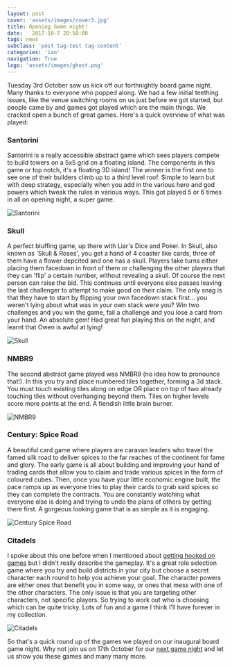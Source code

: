 ```yaml
---
layout: post
cover: 'assets/images/cover3.jpg'
title: Opening Game night!
date:   2017-10-7 20:50:00
tags: news
subclass: 'post tag-test tag-content'
categories: 'ian'
navigation: True
logo: 'assets/images/ghost.png'
---
```



Tuesday 3rd October saw us kick off our forthnightly board game night.  Many thanks to everyone who popped along.  We had a few initial teething issues, like the venue switching rooms on us just before we got started, but people came by and games got played which are the main things.  We cracked open a bunch of great games.  Here's a quick overview of what was played:

### Santorini
Santorini is a really accessible abstract game which sees players compete to build towers on a 5x5 grid on a floating island.  The components in this game or top notch, it's a floating 3D island! The winner is the first one to see one of their builders climb up to a third level roof.  Simple to learn but with deep strategy, especially when you add in the various hero and god powers which tweak the rules in various ways.  This got played 5 or 6 times in all on opening night, a super game.

![Santorini](http://www.wicklowmeeples.com/assets/images/santorini.jpg)


### Skull
A perfect bluffing game, up there with Liar's Dice and Poker.  In Skull, also known as 'Skull & Roses', you get a hand of 4 coaster like cards, three of them have a flower depcited and one has a skull.  Players take turns either placing them facedown in front of them or challenging the other players that they can 'flip' a certain number, without revealing a skull.  Of course the next person can raise the bid.  This continues until everyone else passes leaving the last challenger to attempt to make good on their claim.  The only snag is that they have to start by flipping your own facedown stack first... you weren't lying about what was in your own stack were you?  Win two challenges and you win the game, fail a challenge and you lose a card from your hand. An absolute gem! Had great fun playing this on the night, and learnt that Owen is awful at lying!

![Skull](http://www.wicklowmeeples.com/assets/images/skull.jpg)


### NMBR9
The second abstract game played was NMBR9 (no idea how to pronounce that!).  In this you try and place numbered tiles together, forming a 3d stack.  You must touch existing tiles along on edge OR place on top of two already touching tiles without overhanging beyond them.  Tiles on higher levels score more points at the end.  A fiendish little brain burner.

![NMBR9](http://www.wicklowmeeples.com/assets/images/NMBR9.png)


### Century: Spice Road
A beautiful card game where players are caravan leaders who travel the famed silk road to deliver spices to the far reaches of the continent for fame and glory.  The early game is all about building and improving your hand of trading cards that allow you to claim and trade various spices in the form of coloured cubes.  Then, once you have your little economic engine built, the pace ramps up as everyone tries to play their cards to grab said spices so they can complete the contracts.  You are constantly watching what everyone else is doing and trying to undo the plans of others by getting there first.  A gorgeous looking game that is as simple as it is engaging.

![Century Spice Road](http://www.wicklowmeeples.com/assets/images/century.jpg)


### Citadels
I spoke about this one before when I mentioned about [getting hooked on games](http://www.wicklowmeeples.com/getting-hooked-on-games) but I didn't really describe the gameplay.  It's a great role selection game where you try and build districts in your city but choose a secret character each round to help you achieve your goal.  The character powers are either ones that benefit you in some way, or ones that mess with one of the other characters.  The only issue is that you are targeting other characters, not specific players.  So trying to work out who is choosing which can be quite tricky.  Lots of fun and a game I think I'll have forever in my collection.

![Citadels](http://www.wicklowmeeples.com/assets/images/citadels_cards.jpg)

So that's a quick round up of the games we played on our inaugural board game night.  Why not join us on 17th October for our [next game night](https://goo.gl/AXq4hY) and let us show you these games and many many more.


